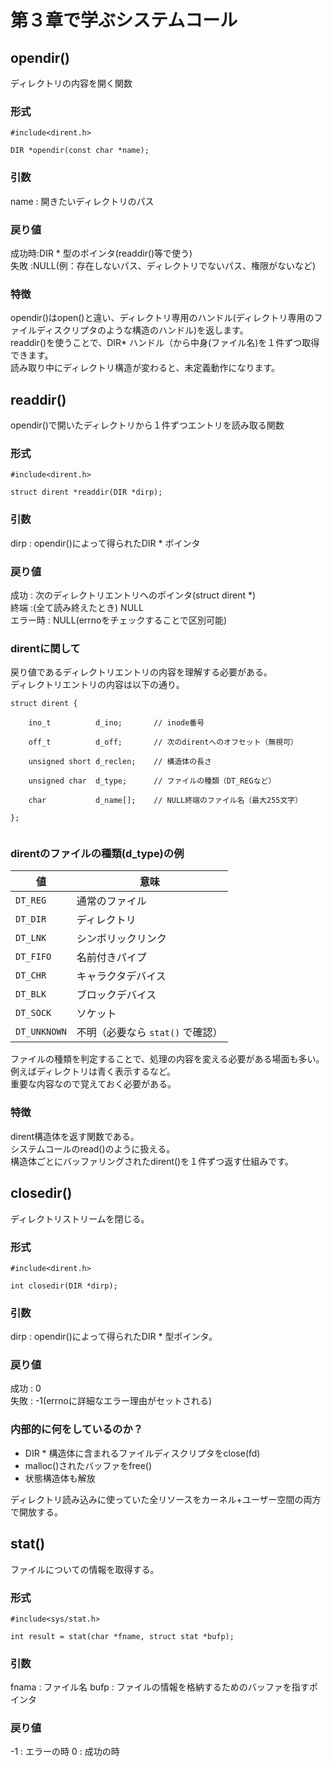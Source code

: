 # 第３章で学ぶシステムコール  

## opendir()  
ディレクトリの内容を開く関数  

### 形式  


```  
#include<dirent.h>  

DIR *opendir(const char *name);  

```  

### 引数  
name : 開きたいディレクトリのパス  

### 戻り値  
成功時:DIR * 型のポインタ(readdir()等で使う)  
失敗 :NULL(例：存在しないパス、ディレクトリでないパス、権限がないなど)  

### 特徴  
opendir()はopen()と違い、ディレクトリ専用のハンドル(ディレクトリ専用のファイルディスクリプタのような構造のハンドル)を返します。  
readdir()を使うことで、DIR* ハンドル（から中身(ファイル名)を１件ずつ取得できます。  
読み取り中にディレクトリ構造が変わると、未定義動作になります。  

## readdir()  
opendir()で開いたディレクトリから１件ずつエントリを読み取る関数  

### 形式  

```  
#include<dirent.h>  

struct dirent *readdir(DIR *dirp);  

```  

### 引数  
dirp : opendir()によって得られたDIR * ポインタ  

### 戻り値  
成功 : 次のディレクトリエントリへのポインタ(struct dirent *)  
終端 :(全て読み終えたとき) NULL  
エラー時 : NULL(errnoをチェックすることで区別可能)  

### direntに関して  
戻り値であるディレクトリエントリの内容を理解する必要がある。  
ディレクトリエントリの内容は以下の通り。  

```  
struct dirent {  
    ino_t          d_ino;       // inode番号  
    off_t          d_off;       // 次のdirentへのオフセット（無視可）  
    unsigned short d_reclen;    // 構造体の長さ  
    unsigned char  d_type;      // ファイルの種類（DT_REGなど）  
    char           d_name[];    // NULL終端のファイル名（最大255文字）  
};  

```  

### direntのファイルの種類(d_type)の例  

| 値            | 意味                    |
| ------------ | --------------------- |
| `DT_REG`     | 通常のファイル               |
| `DT_DIR`     | ディレクトリ                |
| `DT_LNK`     | シンボリックリンク             |
| `DT_FIFO`    | 名前付きパイプ               |
| `DT_CHR`     | キャラクタデバイス             |
| `DT_BLK`     | ブロックデバイス              |
| `DT_SOCK`    | ソケット                  |
| `DT_UNKNOWN` | 不明（必要なら `stat()` で確認） |

ファイルの種類を判定することで、処理の内容を変える必要がある場面も多い。  
例えばディレクトリは青く表示するなど。  
重要な内容なので覚えておく必要がある。  

### 特徴  
dirent構造体を返す関数である。  
システムコールのread()のように扱える。  
構造体ごとにバッファリングされたdirent()を１件ずつ返す仕組みです。  

## closedir()  
ディレクトリストリームを閉じる。  

### 形式   

```  
#include<dirent.h>  

int closedir(DIR *dirp);  

```  

### 引数  
dirp : opendir()によって得られたDIR * 型ポインタ。  

### 戻り値  
成功 : 0  
失敗 : -1(errnoに詳細なエラー理由がセットされる)  

### 内部的に何をしているのか？  

- DIR * 構造体に含まれるファイルディスクリプタをclose(fd)  
- malloc()されたバッファをfree()  
- 状態構造体も解放  

ディレクトリ読み込みに使っていた全リソースをカーネル+ユーザー空間の両方で開放する。  


## stat()
ファイルについての情報を取得する。

### 形式
```
#include<sys/stat.h>

int result = stat(char *fname, struct stat *bufp);

```

### 引数
fnama : ファイル名
bufp  : ファイルの情報を格納するためのバッファを指すポインタ

### 戻り値
-1 : エラーの時
0  : 成功の時


